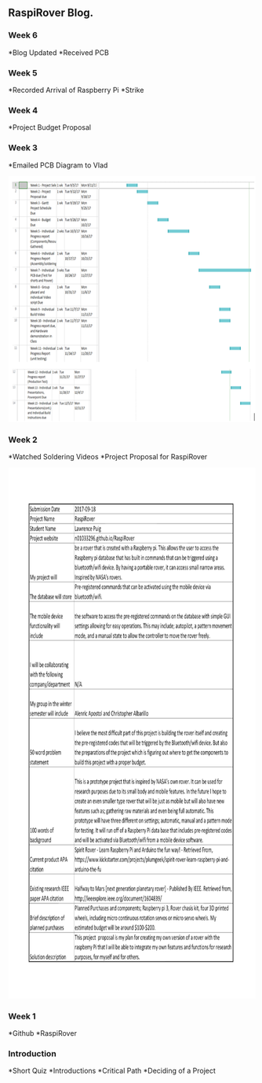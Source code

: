 RaspiRover Blog.
-------------


### Week 6

*Blog Updated
*Received PCB

### Week 5

*Recorded Arrival of Raspberry Pi
*Strike

### Week 4

*Project Budget Proposal 


### Week 3

*Emailed PCB Diagram to Vlad

<img src="https://github.com/n01033296/RaspiRover/blob/master/Proposal%20Schedule.PNG?raw=true" alt="Proposal Schedule" width="720" height="500">

### Week 2

*Watched Soldering Videos
*Project Proposal for RaspiRover

<img src="https://github.com/n01033296/RaspiRover/blob/master/ProposalContent.png?raw=true" alt="Proposal Content" width="1280" height="1080">

### Week 1

*Github
*RaspiRover

### Introduction

*Short Quiz
*Introductions
*Critical Path
*Deciding of a Project

